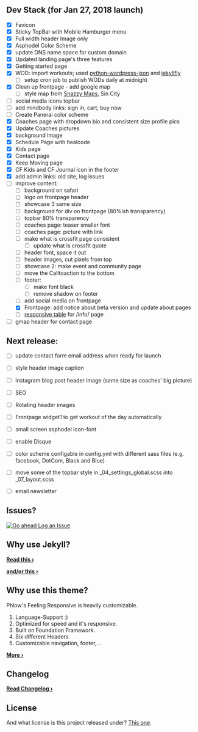 ## Dev Stack (for Jan 27, 2018 launch)
- [x] Favicon
- [x] Sticky TopBar with Mobile Hamburger menu
- [x] Full width header Image only
- [x] Asphodel Color Scheme
- [X] update DNS name space for custom domain
- [X] Updated landing page's three features
- [X] Getting started page
- [X] WOD: import workouts; used [python-wordpress-json][7] and [jekyllfly][8]
  - [ ] setup cron job to publish WODs daily at midnight
- [X] Clean up frontpage - add google map
  - [ ] style map from [Snazzy Maps][9], Sin City
- [ ] social media icons topbar
- [ ] add mindbody links: sign in, cart, buy now
- [ ] Create Panerai color scheme
- [X] Coaches page with dropdown bio and consistent size profile pics
- [X] Update Coaches pictures
- [X] background image
- [X] Schedule Page with healcode
- [X] Kids page
- [X] Contact page
- [X] Keep Moving page
- [X] CF Kids and CF Journal icon in the footer
- [X] add admin links: old site, log issues
- [ ] improve content:
  - [ ] background on safari
  - [ ] logo on frontpage header
  - [ ] showcase 3 same size
  - [ ] background for div on frontpage (80%ish transparency)
  - [ ] topbar 80% transparency
  - [ ] coaches page: teaser smaller font
  - [ ] coaches page: picture with link
  - [ ] make what is crossfit page consistent
    - [ ] update what is crossfit quote
  - [ ] header font, space it out
  - [ ] header images, cut pixels from top
  - [ ] showcase 2: make event and community page
  - [ ] move the Calltoaction to the bottom
  - [ ] footer:
    - [ ] make font black
    - [ ] remove shadow on footer
  - [ ] add social media on frontpage
  - [X] Frontpage: add notice about beta version and update about pages
  - [ ] [responsive table][10] for /info/ page
- [ ] gmap header for contact page

## Next release:
- [ ] update contact form email address when ready for launch
- [ ] style header image caption
- [ ] instagram blog post header image (same size as coaches' big picture)
- [ ] SEO
- [ ] Rotating header images
- [ ] Frontpage widget1 to get workout of the day automatically
- [ ] small screen asphodel icon-font
- [ ] enable Disque
- [ ] color scheme configable in config.yml with different sass files (e.g. facebook, DotCom, Black and Blue)
- [ ] move some of the topbar style in \_04_settings_global.scss into \_07_layout.scss
- [ ] email newsletter


## Issues?
[![Go ahead Log an Issue](https://github.com/ohjho/asphodel2018/blob/gh-pages/images/readme_logissues.jpg)][1]


## Why use Jekyll?


**[Read this ›][4]**


**[and/or this ›][5]**


## Why use this theme?

Phlow's Feeling Responsive is heavily customizable.

1. Language-Support :)
2. Optimized for speed and it's responsive.
3. Built on Foundation Framework.
4. Six different Headers.
5. Customizable navigation, footer,...

**[More ›][3]**

## Changelog
**[Read Changelog ›][6]**


## License
And what license is this project released under? [This one][2].



[1]: https://github.com/ohjho/asphodel2018/issues/new
[2]: https://github.com/ohjho/asphodel2018/blob/gh-pages/LICENSE
[3]: http://phlow.github.io/feeling-responsive/info/
[4]: http://www.hildeberto.com/2017/07/welcome-to-jekyll.html
[5]: https://www.smashingmagazine.com/2016/08/using-a-static-site-generator-at-scale-lessons-learned/
[6]: https://ohjho.github.io/asphodel2018/changelog/
[7]: https://github.com/stylight/python-wordpress-json
[8]: https://github.com/htmfilho/jekyllfly
[9]: https://snazzymaps.com/explore?text=&sort=&tag=dark&color=red
[10]: https://zurb.com/playground/responsive-tables
